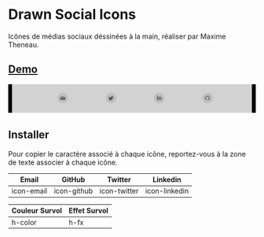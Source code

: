 # Drawn Social Icons

Icônes de médias sociaux déssinées à la main, réaliser par Maxime Theneau.

## [Demo](https://maximethe.github.io/Drawn-Social-Icons/demo-files/demo.html )

![Icon Social Drawn  Theneau Maxime](/demo-files/demo.gif "Icon Social Drawn Theneau Maxime")

## Installer

Pour copier le caractère associé à chaque icône, reportez-vous à la zone de texte associer à chaque icône.

| Email | GitHub | Twitter | Linkedin |
|---|---|---|---|
| icon-email | icon-github | icon-twitter | icon-linkedin |

| Couleur Survol | Effet Survol |
|---|---|
| h-color | h-fx |

